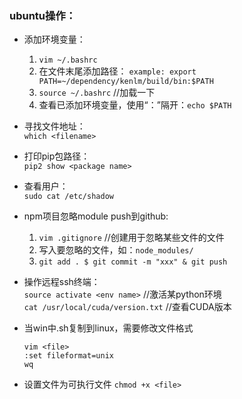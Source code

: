 ### ubuntu操作：
- 添加环境变量：
	1. ```vim ~/.bashrc ```
	2. 在文件末尾添加路径： ```example: export PATH=~/dependency/kenlm/build/bin:$PATH```
	3. ```source ~/.bashrc``` //加载一下 
	4. 查看已添加环境变量，使用“：”隔开：```echo $PATH ```  
	
- 寻找文件地址：  
    ```which <filename>```
    
- 打印pip包路径：  
    ```pip2 show <package name>```
    
- 查看用户：  
    ```sudo cat /etc/shadow```
    
- npm项目忽略module push到github:
    1. ```vim .gitignore``` //创建用于忽略某些文件的文件
    2. 写入要忽略的文件，如：```node_modules/```
    3. ```git add . $ git commit -m "xxx" & git push```
    
- 操作远程ssh终端：  
  ```source activate <env name>``` //激活某python环境  
  ```cat /usr/local/cuda/version.txt``` //查看CUDA版本

- 当win中.sh复制到linux，需要修改文件格式
  ```
  vim <file> 
  :set fileformat=unix
  wq
  ```
- 设置文件为可执行文件
  ```chmod +x <file>```
